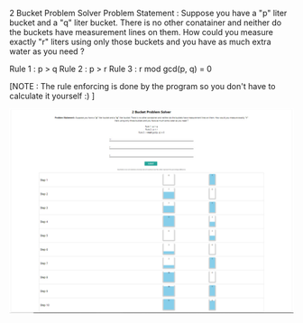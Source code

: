 2 Bucket Problem Solver
Problem Statement : Suppose you have a "p" liter bucket and a "q" liter bucket. There is no other conatainer and neither do the buckets have measurement lines on them. How could you measure exactly "r" liters using only those buckets and you have as much extra water as you need ?


Rule 1 : p > q
Rule 2 : p > r
Rule 3 : r mod gcd(p, q) = 0

[NOTE : The rule enforcing is done by the program so you don't have to calculate it yourself :) ]


![GitHub Logo](/img/screenshot.jpg)